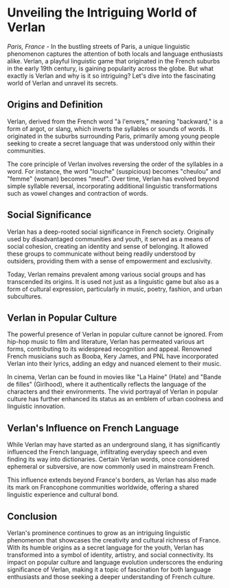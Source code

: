 # Unveiling the Intriguing World of Verlan

*Paris, France* - In the bustling streets of Paris, a unique linguistic phenomenon captures the attention of both locals and language enthusiasts alike. Verlan, a playful linguistic game that originated in the French suburbs in the early 19th century, is gaining popularity across the globe. But what exactly is Verlan and why is it so intriguing? Let's dive into the fascinating world of Verlan and unravel its secrets.

## Origins and Definition

Verlan, derived from the French word "à l'envers," meaning "backward," is a form of argot, or slang, which inverts the syllables or sounds of words. It originated in the suburbs surrounding Paris, primarily among young people seeking to create a secret language that was understood only within their communities.

The core principle of Verlan involves reversing the order of the syllables in a word. For instance, the word "louche" (suspicious) becomes "cheulou" and "femme" (woman) becomes "meuf". Over time, Verlan has evolved beyond simple syllable reversal, incorporating additional linguistic transformations such as vowel changes and contraction of words.

## Social Significance

Verlan has a deep-rooted social significance in French society. Originally used by disadvantaged communities and youth, it served as a means of social cohesion, creating an identity and sense of belonging. It allowed these groups to communicate without being readily understood by outsiders, providing them with a sense of empowerment and exclusivity.

Today, Verlan remains prevalent among various social groups and has transcended its origins. It is used not just as a linguistic game but also as a form of cultural expression, particularly in music, poetry, fashion, and urban subcultures.

## Verlan in Popular Culture

The powerful presence of Verlan in popular culture cannot be ignored. From hip-hop music to film and literature, Verlan has permeated various art forms, contributing to its widespread recognition and appeal. Renowned French musicians such as Booba, Kery James, and PNL have incorporated Verlan into their lyrics, adding an edgy and nuanced element to their music.

In cinema, Verlan can be found in movies like "La Haine" (Hate) and "Bande de filles" (Girlhood), where it authentically reflects the language of the characters and their environments. The vivid portrayal of Verlan in popular culture has further enhanced its status as an emblem of urban coolness and linguistic innovation.

## Verlan's Influence on French Language

While Verlan may have started as an underground slang, it has significantly influenced the French language, infiltrating everyday speech and even finding its way into dictionaries. Certain Verlan words, once considered ephemeral or subversive, are now commonly used in mainstream French.

This influence extends beyond France's borders, as Verlan has also made its mark on Francophone communities worldwide, offering a shared linguistic experience and cultural bond.

## Conclusion

Verlan's prominence continues to grow as an intriguing linguistic phenomenon that showcases the creativity and cultural richness of France. With its humble origins as a secret language for the youth, Verlan has transformed into a symbol of identity, artistry, and social connectivity. Its impact on popular culture and language evolution underscores the enduring significance of Verlan, making it a topic of fascination for both language enthusiasts and those seeking a deeper understanding of French culture.